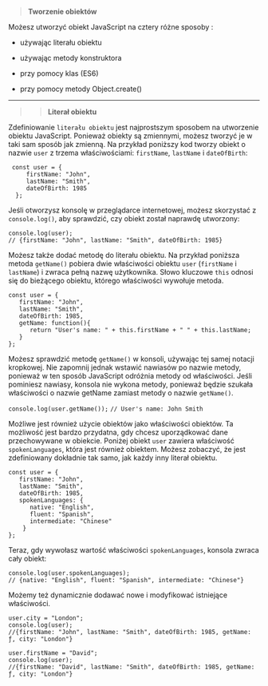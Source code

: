 > **Tworzenie obiektów**

Możesz utworzyć obiekt JavaScript na cztery różne sposoby :

- używając literału obiektu

- używając metody konstruktora 

- przy pomocy klas (ES6)

- przy pomocy metody Object.create()


---

>> **Literał obiektu**

Zdefiniowanie `literału obiektu` jest najprostszym sposobem na utworzenie obiektu JavaScript. Ponieważ obiekty są zmiennymi, możesz tworzyć je w taki sam sposób jak zmienną. Na przykład poniższy kod tworzy obiekt o nazwie `user` 
z trzema właściwościami: `firstName`, `lastName` i `dateOfBirth`:
```
 const user = {
     firstName: "John",
     lastName: "Smith",
     dateOfBirth: 1985
  };

```
Jeśli otworzysz konsolę w przeglądarce internetowej, możesz skorzystać z `console.log()`, aby sprawdzić, czy obiekt został naprawdę utworzony:

```
console.log(user);
// {firstName: "John", lastName: "Smith", dateOfBirth: 1985}
```


Możesz także dodać metodę do literału obiektu. Na przykład poniższa metoda `getName()` pobiera dwie właściwości obiektu `user` (`firstName` i `lastName`) i zwraca pełną nazwę użytkownika. Słowo kluczowe `this` odnosi się do bieżącego obiektu, którego właściwości wywołuje metoda.


```
const user = {
   firstName: "John",
   lastName: "Smith",
   dateOfBirth: 1985,
   getName: function(){
      return "User's name: " + this.firstName + " " + this.lastName;
   }
};
```

Możesz sprawdzić metodę `getName()` w konsoli, używając tej samej notacji kropkowej. Nie zapomnij jednak wstawić nawiasów po nazwie metody, ponieważ w ten sposób JavaScript odróżnia metody od właściwości. Jeśli pominiesz nawiasy, konsola nie wykona metody, ponieważ będzie szukała właściwości o nazwie getName zamiast metody o nazwie `getName()`.



`console.log(user.getName());`
`// User's name: John Smith`


Możliwe jest również użycie obiektów jako właściwości obiektów. Ta możliwość jest bardzo przydatna, gdy chcesz uporządkować dane przechowywane w obiekcie. Poniżej obiekt `user` zawiera właściwość `spokenLanguages`, która jest również obiektem. Możesz zobaczyć, że jest zdefiniowany dokładnie tak samo, jak każdy inny literał obiektu.

```
const user = {
   firstName: "John",
   lastName: "Smith",
   dateOfBirth: 1985,
   spokenLanguages: {
      native: "English",
      fluent: "Spanish",
      intermediate: "Chinese"
    }
};
```


Teraz, gdy wywołasz wartość właściwości `spokenLanguages`, konsola zwraca cały obiekt:

```
console.log(user.spokenLanguages);
// {native: "English", fluent: "Spanish", intermediate: "Chinese"}

```

Możemy też dynamicznie dodawać nowe i modyfikować istniejące właściwości.

```
user.city = "London";
console.log(user);
//{firstName: "John", lastName: "Smith", dateOfBirth: 1985, getName: ƒ, city: "London"}
```

```
user.firstName = "David";
console.log(user);
//{firstName: "David", lastName: "Smith", dateOfBirth: 1985, getName: ƒ, city: "London"}
```